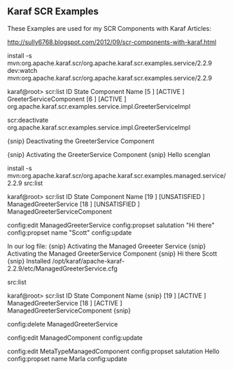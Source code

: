 Karaf SCR Examples
---------------------------

These Examples are used for my SCR Components with Karaf Articles:

http://sully6768.blogspot.com/2012/09/scr-components-with-karaf.html

install -s mvn:org.apache.karaf.scr/org.apache.karaf.scr.examples.service/2.2.9
dev:watch mvn:org.apache.karaf.scr/org.apache.karaf.scr.examples.service/2.2.9

karaf@root> scr:list
   ID   State             Component Name
[5   ] [ACTIVE          ] GreeterServiceComponent
[6   ] [ACTIVE          ] org.apache.karaf.scr.examples.service.impl.GreeterServiceImpl

scr:deactivate org.apache.karaf.scr.examples.service.impl.GreeterServiceImpl

{snip}   Deactivating the GreeterService Component

{snip}  Activating the GreeterService Component
{snip}   Hello scenglan


install -s mvn:org.apache.karaf.scr/org.apache.karaf.scr.examples.managed.service/2.2.9
src:list

karaf@root> scr:list 
   ID   State             Component Name
[19  ] [UNSATISFIED     ] ManagedGreeterService
[18  ] [UNSATISFIED     ] ManagedGreeterServiceComponent


config:edit ManagedGreeterService
config:propset salutation "Hi there"
config:propset name "Scott"
config:update

In our log file:
{snip}  Activating the Managed Greeeter Service
{snip}  Activating the Managed GreeterService Component
{snip}  Hi there Scott
{snip}  Installed /opt/karaf/apache-karaf-2.2.9/etc/ManagedGreeterService.cfg

src:list

karaf@root> scr:list 
   ID   State             Component Name
{snip}
[19  ] [ACTIVE          ] ManagedGreeterService
[18  ] [ACTIVE          ] ManagedGreeterServiceComponent
{snip}


config:delete ManagedGreeterService

config:edit ManagedComponent
config:update

config:edit MetaTypeManagedComponent
config:propset salutation Hello
config:propset name Marla
config:update
